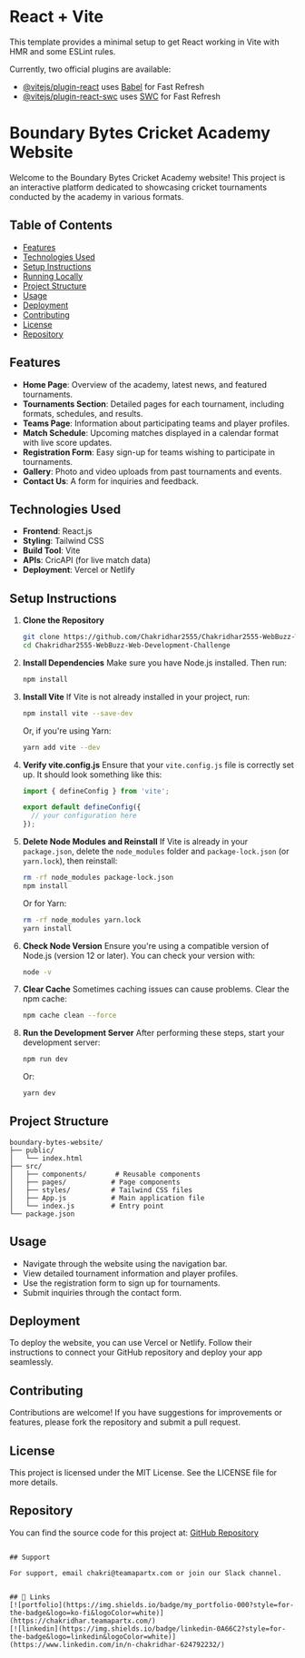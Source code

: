 # React + Vite

This template provides a minimal setup to get React working in Vite with HMR and some ESLint rules.

Currently, two official plugins are available:

- [@vitejs/plugin-react](https://github.com/vitejs/vite-plugin-react/blob/main/packages/plugin-react/README.md) uses [Babel](https://babeljs.io/) for Fast Refresh
- [@vitejs/plugin-react-swc](https://github.com/vitejs/vite-plugin-react-swc) uses [SWC](https://swc.rs/) for Fast Refresh



# Boundary Bytes Cricket Academy Website

Welcome to the Boundary Bytes Cricket Academy website! This project is an interactive platform dedicated to showcasing cricket tournaments conducted by the academy in various formats.

## Table of Contents
- [Features](#features)
- [Technologies Used](#technologies-used)
- [Setup Instructions](#setup-instructions)
- [Running Locally](#running-locally)
- [Project Structure](#project-structure)
- [Usage](#usage)
- [Deployment](#deployment)
- [Contributing](#contributing)
- [License](#license)
- [Repository](#repository)

## Features
- **Home Page**: Overview of the academy, latest news, and featured tournaments.
- **Tournaments Section**: Detailed pages for each tournament, including formats, schedules, and results.
- **Teams Page**: Information about participating teams and player profiles.
- **Match Schedule**: Upcoming matches displayed in a calendar format with live score updates.
- **Registration Form**: Easy sign-up for teams wishing to participate in tournaments.
- **Gallery**: Photo and video uploads from past tournaments and events.
- **Contact Us**: A form for inquiries and feedback.

## Technologies Used
- **Frontend**: React.js
- **Styling**: Tailwind CSS
- **Build Tool**: Vite
- **APIs**: CricAPI (for live match data)
- **Deployment**: Vercel or Netlify

## Setup Instructions

1. **Clone the Repository**
   ```bash
   git clone https://github.com/Chakridhar2555/Chakridhar2555-WebBuzz-Web-Development-Challenge.git
   cd Chakridhar2555-WebBuzz-Web-Development-Challenge
   ```

2. **Install Dependencies**
   Make sure you have Node.js installed. Then run:
   ```bash
   npm install
   ```

3. **Install Vite**
   If Vite is not already installed in your project, run:
   ```bash
   npm install vite --save-dev
   ```
   Or, if you're using Yarn:
   ```bash
   yarn add vite --dev
   ```

4. **Verify vite.config.js**
   Ensure that your `vite.config.js` file is correctly set up. It should look something like this:
   ```javascript
   import { defineConfig } from 'vite';

   export default defineConfig({
     // your configuration here
   });
   ```

5. **Delete Node Modules and Reinstall**
   If Vite is already in your `package.json`, delete the `node_modules` folder and `package-lock.json` (or `yarn.lock`), then reinstall:
   ```bash
   rm -rf node_modules package-lock.json
   npm install
   ```
   Or for Yarn:
   ```bash
   rm -rf node_modules yarn.lock
   yarn install
   ```

6. **Check Node Version**
   Ensure you're using a compatible version of Node.js (version 12 or later). You can check your version with:
   ```bash
   node -v
   ```

7. **Clear Cache**
   Sometimes caching issues can cause problems. Clear the npm cache:
   ```bash
   npm cache clean --force
   ```

8. **Run the Development Server**
   After performing these steps, start your development server:
   ```bash
   npm run dev
   ```
   Or:
   ```bash
   yarn dev
   ```

## Project Structure
```
boundary-bytes-website/
├── public/
│   └── index.html
├── src/
│   ├── components/       # Reusable components
│   ├── pages/           # Page components
│   ├── styles/          # Tailwind CSS files
│   ├── App.js           # Main application file
│   └── index.js         # Entry point
└── package.json
```

## Usage
- Navigate through the website using the navigation bar.
- View detailed tournament information and player profiles.
- Use the registration form to sign up for tournaments.
- Submit inquiries through the contact form.

## Deployment
To deploy the website, you can use Vercel or Netlify. Follow their instructions to connect your GitHub repository and deploy your app seamlessly.

## Contributing
Contributions are welcome! If you have suggestions for improvements or features, please fork the repository and submit a pull request.

## License
This project is licensed under the MIT License. See the LICENSE file for more details.

## Repository
You can find the source code for this project at: [GitHub Repository](https://github.com/Chakridhar2555/Chakridhar2555-WebBuzz-Web-Development-Challenge.git)
```

## Support

For support, email chakri@teamapartx.com or join our Slack channel.


## 🔗 Links
[![portfolio](https://img.shields.io/badge/my_portfolio-000?style=for-the-badge&logo=ko-fi&logoColor=white)](https://chakridhar.teamapartx.com/)
[![linkedin](https://img.shields.io/badge/linkedin-0A66C2?style=for-the-badge&logo=linkedin&logoColor=white)](https://www.linkedin.com/in/n-chakridhar-624792232/)



